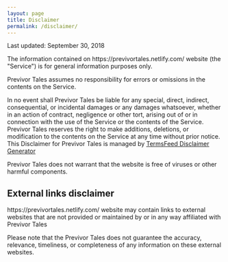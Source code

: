 ```yaml
---
layout: page
title: Disclaimer
permalink: /disclaimer/
---
```


<p>Last updated: September 30, 2018</p>

<p>The information contained on https://previvortales.netlify.com/ website (the "Service") is for general information purposes only.</p>

<p>Previvor Tales assumes no responsibility for errors or omissions in the contents on the Service.</p>

<p>In no event shall Previvor Tales be liable for any special, direct, indirect, consequential, or incidental damages or any damages whatsoever, whether in an action of contract, negligence or other tort, arising out of or in connection with the use of the Service or the contents of the Service. Previvor Tales reserves the right to make additions, deletions, or modification to the contents on the Service at any time without prior notice. This Disclaimer  for Previvor Tales is managed by <a href="https://termsfeed.com/disclaimer/generator/">TermsFeed Disclaimer Generator</a></p>

<p>Previvor Tales does not warrant that the website is free of viruses or other harmful components.</p>

<h2>External links disclaimer</h2>

<p>https://previvortales.netlify.com/ website may contain links to external websites that are not provided or maintained by or in any way affiliated with Previvor Tales</p>

<p>Please note that the Previvor Tales does not guarantee the accuracy, relevance, timeliness, or completeness of any information on these external websites.</p>